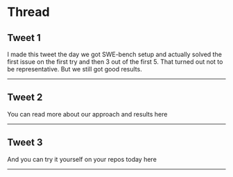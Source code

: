 # Thread

## Tweet 1

I made this tweet the day we got SWE-bench setup and actually solved the first issue on the first try and then 3 out of the first 5. That turned out not to be representative. But we still got good results.

---

## Tweet 2

You can read more about our approach and results here

---

## Tweet 3

And you can try it yourself on your repos today here

---

